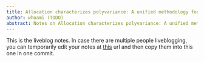 ```yaml
---
title: Allocation characterizes polyvariance: A unified methodology for polyvariant control-flow analysis
author: whoami (TODO)
abstract: Notes on Allocation characterizes polyvariance: A unified methodology for polyvariant control-flow analysis
---
```


This is the liveblog notes.  In case there are multiple
people liveblogging, you can temporarily edit your notes
at [this](allocation-character/template.md) url and then copy them into this one in one
commit.
